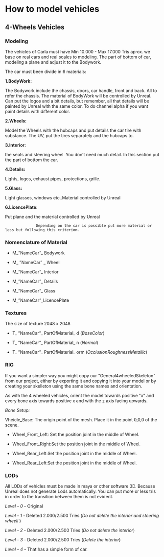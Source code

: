 
# How to model vehicles

## 4-Wheels Vehicles


### **Modeling**

The vehicles of Carla must have Min 10.000 - Max 17.000 Tris aprox. we base on real cars and real scales to modeling. The part of bottom of car, modeling a plane and adjust it to the Bodywork. 

The car must been divide in 6 materials:

**1.BodyWork:**

The Bodywork include the chassis, doors, car handle, front and back. All to refer the chassis. The material of BodyWork will be controlled by Unreal. Can put the logos and a bit details, but remember, all that details will be painted by Unreal with the same color. To do channel alpha if you want paint details with different color.

**2.Wheels:**

Model the Wheels with the hubcaps and put details the car tire with substance.
The UV, put the tires separately and the hubcaps to.

**3.Interior:**

the seats and steering wheel. You don’t need much detail. In this section put the part of bottom the car.

**4.Details:**

Lights, logos, exhaust pipes, protections, grille.

**5.Glass:**

Light glasses, windows etc..Material controlled by Unreal
 
**6.LicencePlate:**

Put plane and the material controlled by Unreal



	              Depending on the car is possible put more material or less but following this criterion.
                  
                  
### **Nomenclature of Material**

+ M_”NameCar”_ Bodywork 

+ M_ ”NameCar” _ Wheel

+ M_”NameCar”_ Interior

+ M_”NameCar”_ Details

+ M_”NameCar”_ Glass

+ M_”NameCar”_LicencePlate

### **Textures**

The size of texture 2048 x 2048

+ T_ ”NameCar”_ PartOfMaterial_ d (_BaseColor_)

+ T_ ”NameCar”_ PartOfMaterial_ n (_Normal_)

+ T_ ”NameCar”_ PartOfMaterial_ orm (_OcclusionRoughnessMetallic_)


### **RIG**

If you want a simpler way you might copy our "General4wheeledSkeleton" from our project, either by exporting it and copying it into your model or by creating your skelleton using the same bone names and orientation.

As with the 4 wheeled vehicles, orient the model towards positive "x" and every bone axis towards positive x and with the z axis facing upwards.

_Bone Setup:_ 

Vheicle_Base: The origin point of the mesh. Place it in the point 0,0,0 of the scene.

+ Wheel_Front_Left: Set the position joint in the middle of Wheel.

+ Wheel_Front_Right:Set the position joint in the middle of Wheel.

+ Wheel_Rear_Left:Set the position joint in the middle of Wheel.

+ Wheel_Rear_Left:Set the position joint in the middle of Wheel.

### **LODs**

All LODs of vehicles must be made in maya or other software 3D. Because Unreal does not generate Lods automatically. You can put more or less tris in order to the transition between them is not evident.

_Level - 0_ - Original

_Level - 1_ - Deleted 2.000/2.500 Tries (_Do not delete the interior and steering wheell_ )

_Level - 2_ - Deleted 2.000/2.500 Tries (_Do not delete the interior_)

_Level - 3_ - Deleted 2.000/2.500 Tries  (_Delete the interior_)

_Level - 4_ - That has a simple form of car. 

